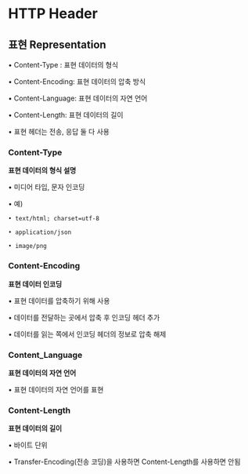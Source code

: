 # HTTP Header 

## 표현 Representation

• Content-Type : 표현 데이터의 형식

• Content-Encoding: 표현 데이터의 압축 방식

• Content-Language: 표현 데이터의 자연 언어

• Content-Length: 표현 데이터의 길이


• 표현 헤더는 전송, 응답 둘 다 사용

### Content-Type
__표현 데이터의 형식 설명__

• 미디어 타입, 문자 인코딩

• 예)

    • text/html; charset=utf-8

    • application/json

    • image/png

### Content-Encoding
__표현 데이터 인코딩__

• 표현 데이터를 압축하기 위해 사용

• 데이터를 전달하는 곳에서 압축 후 인코딩 헤더 추가

• 데이터를 읽는 쪽에서 인코딩 헤더의 정보로 압축 해제

### Content_Language
__표현 데이터의 자연 언어__

• 표현 데이터의 자연 언어를 표현

### Content-Length
__표현 데이터의 길이__

• 바이트 단위

• Transfer-Encoding(전송 코딩)을 사용하면 Content-Length를 사용하면 안됨